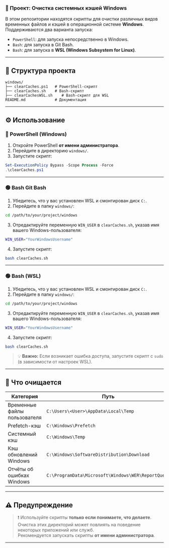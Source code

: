 ### 📁 Проект: Очистка системных кэшей Windows

В этом репозитории находятся скрипты для очистки различных видов временных файлов и кэшей в операционной системе **Windows**.  
Поддерживаются два варианта запуска:

- `PowerShell`: для запуска непосредственно в Windows.
- `Bash`: для запуска в Git Bash.
- `Bash`: для запуска в **WSL (Windows Subsystem for Linux)**.

---

## 📂 Структура проекта

```
windows/
├── clearCaches.ps1   # PowerShell-скрипт
├── clearCaches.sh    # Bash-скрипт
├── clearCachesWSL.sh    # Bash-скрипт для WSL
README.md             # Документация
```

---

## ⚙️ Использование

### 🔵 PowerShell (Windows)

1. Откройте PowerShell **от имени администратора**.
2. Перейдите в директорию `windows/`.
3. Запустите скрипт:

```powershell
Set-ExecutionPolicy Bypass -Scope Process -Force
.\clearCaches.ps1
```

---

### 🟢 Bash Git Bash

1. Убедитесь, что у вас установлен WSL и смонтирован диск `C:`.
2. Перейдите в папку `windows/`:

```bash
cd /path/to/your/project/windows
```

3. Отредактируйте переменную `WIN_USER` в `clearCaches.sh`, указав имя вашего Windows-пользователя:

```bash
WIN_USER="YourWindowsUsername"
```

4. Запустите скрипт:

```bash
bash clearCaches.sh
```

---

### 🟢 Bash (WSL)

1. Убедитесь, что у вас установлен WSL и смонтирован диск `C:`.
2. Перейдите в папку `windows/`:

```bash
cd /path/to/your/project/windows
```

3. Отредактируйте переменную `WIN_USER` в `clearCaches.sh`, указав имя вашего Windows-пользователя:

```bash
WIN_USER="YourWindowsUsername"
```

4. Запустите скрипт:

```bash
bash clearCaches.sh
```

> 💡 **Важно:** Если возникает ошибка доступа, запустите скрипт с `sudo` (в зависимости от настроек WSL).

---

## 🧹 Что очищается

| Категория                      | Путь                                                         |
|-------------------------------|--------------------------------------------------------------|
| Временные файлы пользователя  | `C:\Users\<User>\AppData\Local\Temp`                         |
| Prefetch-кэш                  | `C:\Windows\Prefetch`                                       |
| Системный кэш                 | `C:\Windows\Temp`                                           |
| Кэш обновлений Windows        | `C:\Windows\SoftwareDistribution\Download`                  |
| Отчёты об ошибках Windows     | `C:\ProgramData\Microsoft\Windows\WER\ReportQueue`          |

---

## ⚠️ Предупреждение

> ❗ Используйте скрипты **только если понимаете, что делаете**. Очистка этих директорий может повлиять на поведение некоторых приложений или служб.  
> Рекомендуется запускать скрипты **от имени администратора**.

---
